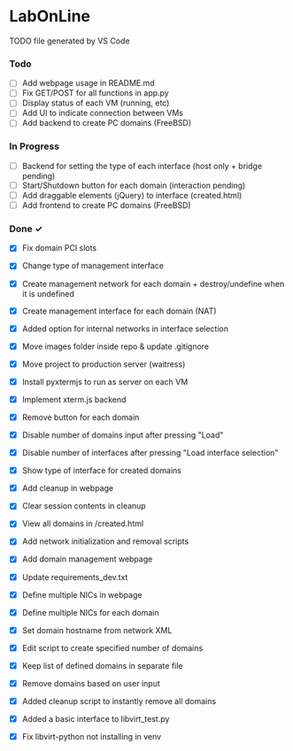 # LabOnLine

TODO file generated by VS Code

### Todo

- [ ] Add webpage usage in README.md  
- [ ] Fix GET/POST for all functions in app.py  
- [ ] Display status of each VM (running, etc)  
- [ ] Add UI to indicate connection between VMs  
- [ ] Add backend to create PC domains (FreeBSD)  

### In Progress

- [ ] Backend for setting the type of each interface (host only + bridge pending)  
- [ ] Start/Shutdown button for each domain (interaction pending)  
- [ ] Add draggable elements (jQuery) to interface (created.html)  
- [ ] Add frontend to create PC domains (FreeBSD)  

### Done ✓

- [x] Fix domain PCI slots  
- [x] Change type of management interface  
- [x] Create management network for each domain + destroy/undefine when it is undefined  
- [x] Create management interface for each domain (NAT)  
- [x] Added option for internal networks in interface selection  
- [x] Move images folder inside repo & update .gitignore  
- [x] Move project to production server (waitress)  
- [x] Install pyxtermjs to run as server on each VM  
- [x] Implement xterm.js backend  
- [x] Remove button for each domain  
- [x] Disable number of domains input after pressing "Load"  
- [x] Disable number of interfaces after pressing "Load interface selection"  
- [x] Show type of interface for created domains  
- [x] Add cleanup in webpage  
- [x] Clear session contents in cleanup  
- [x] View all domains in /created.html  
- [x] Add network initialization and removal scripts  
- [x] Add domain management webpage  
- [x] Update requirements_dev.txt  
- [x] Define multiple NICs in webpage  
- [x] Define multiple NICs for each domain  
- [x] Set domain hostname from network XML  
- [x] Edit script to create specified number of domains  
- [x] Keep list of defined domains in separate file  
- [x] Remove domains based on user input  
- [x] Added cleanup script to instantly remove all domains  
- [x] Added a basic interface to libvirt_test.py  
- [x] Fix libvirt-python not installing in venv  

